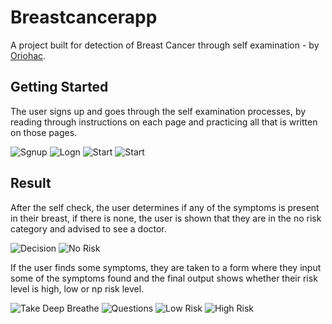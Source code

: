 # Breastcancerapp

A project built for detection of Breast Cancer through self examination - by [Oriohac](https//www.x.com/oriohac).

## Getting Started

The user signs up and goes through the self examination processes, by reading through instructions on each page and practicing all that is written on those pages.

![Sgnup](breastcancerapp/readmeImages/ca-signup.png "Signup") ![Logn](breastcancerapp/readmeImages/ca-login.png "Login") ![Start](breastcancerapp/readmeImages/ca-start.png) ![Start](breastcancerapp/readmeImages/ca-updown.png "Start Check")

## Result

After the self check, the user determines if any of the symptoms is present in their breast, if there is none, the user is shown that they are in the no risk category and advised to see a doctor.

![Decision](breastcancerapp/readmeImages/ca-decision.png) ![No Risk](breastcancerapp/readmeImages/ca-norisk.png)

If the user finds some symptoms, they are taken to a form where they input some of the symptoms found and the final output shows whether their risk level is high, low or np risk level.

![Take Deep Breathe](breastcancerapp/readmeImages/ca-breathe.png "Take deep breathe") ![Questions](breastcancerapp/readmeImages/ca-questions.png) ![Low Risk](breastcancerapp/readmeImages/ca-lowrisk.png) ![High Risk](breastcancerapp/readmeImages/ca-highrisk.png)
